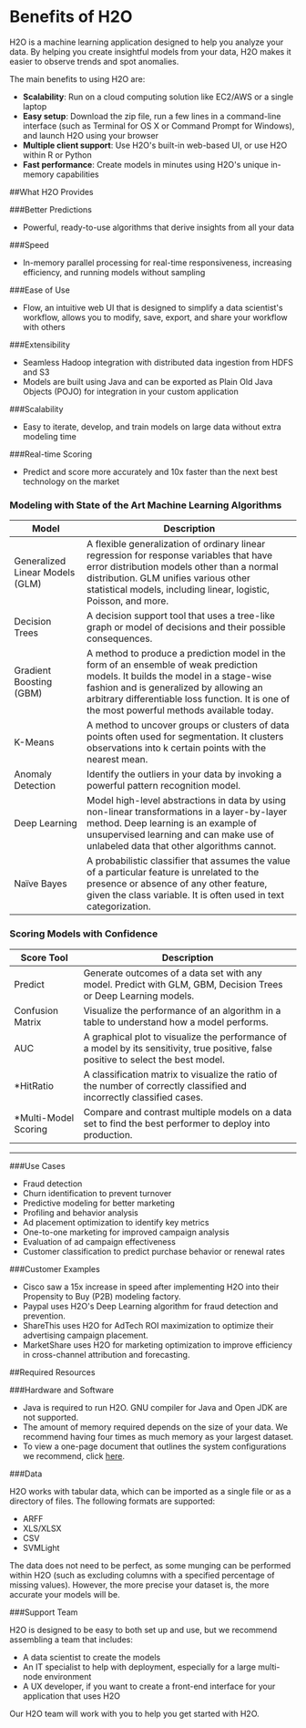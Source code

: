 # Benefits of H2O
 
 H2O is a machine learning application designed to help you analyze your data. By helping you create insightful models from your data, H2O makes it easier to observe trends and spot anomalies. 

The main benefits to using H2O are: 
 
 - **Scalability**: Run on a cloud computing solution like EC2/AWS or a single laptop
 - **Easy setup**: Download the zip file, run a few lines in a command-line interface (such as Terminal for OS X or Command Prompt for Windows), and launch H2O using your browser
 - **Multiple client support**: Use H2O's built-in web-based UI, or use H2O within R or Python
 - **Fast performance**: Create models in minutes using H2O's unique in-memory capabilities
  
 
##What H2O Provides

###Better Predictions

- Powerful, ready-to-use algorithms that derive insights from all your data

###Speed

- In-memory parallel processing for real-time responsiveness, increasing efficiency, and running models without sampling

###Ease of Use

- Flow, an intuitive web UI that is designed to simplify a data scientist's workflow, allows you to modify, save, export, and share your workflow with others

###Extensibility

- Seamless Hadoop integration with distributed data ingestion from HDFS and S3
- Models are built using Java and can be exported as Plain Old Java Objects (POJO) for integration in your custom application

###Scalability

- Easy to iterate, develop, and train models on large data without extra modeling time

###Real-time Scoring

- Predict and score more accurately and 10x faster than the next best technology on the market


### Modeling with State of the Art Machine Learning Algorithms
Model | Description
--------------|------------
Generalized Linear Models (GLM) | A flexible generalization of ordinary linear regression for response variables that have error distribution models other than a normal distribution. GLM unifies various other statistical models, including linear, logistic, Poisson, and more.
Decision Trees | A decision support tool that uses a tree-like graph or model of decisions and their possible consequences.
Gradient Boosting (GBM) | A method to produce a prediction model in the form of an ensemble of weak prediction models. It builds the model in a stage-wise fashion and is generalized by allowing an arbitrary differentiable loss function. It is one of the most powerful methods available today.
K-Means | A method to uncover groups or clusters of data points often used for segmentation. It clusters observations into k certain points with the nearest mean.
Anomaly Detection | Identify the outliers in your data by invoking a powerful pattern recognition model.
Deep Learning | Model high-level abstractions in data by using non-linear transformations in a layer-by-layer method. Deep learning is an example of unsupervised learning and can make use of unlabeled data that other algorithms cannot.
Naïve Bayes | A probabilistic classifier that assumes the value of a particular feature is unrelated to the presence or absence of any other feature, given the class variable. It is often used in text categorization.

### Scoring Models with Confidence
Score Tool | Description	
-----|------------
Predict | Generate outcomes of a data set with any model. Predict with GLM, GBM, Decision Trees or Deep Learning models.
Confusion Matrix | Visualize the performance of an algorithm in a table to understand how a model performs.
AUC | A graphical plot to visualize the performance of a model by its sensitivity, true positive, false positive to select the best model.
*HitRatio | A classification matrix to visualize the ratio of the number of correctly classified and incorrectly classified cases.
*Multi-Model Scoring | Compare and contrast multiple models on a data set to find the best performer to deploy into production.

--- 

###Use Cases

- Fraud detection 
- Churn identification to prevent turnover
- Predictive modeling for better marketing
- Profiling and behavior analysis
- Ad placement optimization to identify key metrics
- One-to-one marketing for improved campaign analysis
- Evaluation of ad campaign effectiveness
- Customer classification to predict purchase behavior or renewal rates

###Customer Examples

- Cisco saw a 15x increase in speed after implementing H2O into their Propensity to Buy (P2B) modeling factory.
- Paypal uses H2O's Deep Learning algorithm for fraud detection and prevention.
- ShareThis uses H2O for AdTech ROI maximization to optimize their advertising campaign placement. 
- MarketShare uses H2O for marketing optimization to improve efficiency in cross-channel attribution and forecasting. 

 
##Required Resources
 
###Hardware and Software

- Java is required to run H2O. GNU compiler for Java and Open JDK are not supported. 
- The amount of memory required depends on the size of your data. We recommend having four times as much memory as your largest dataset. 
- To view a one-page document that outlines the system configurations we recommend, click [here](http://h2o.ai/product/recommended-systems-for-h2o/). 

###Data

H2O works with tabular data, which can be imported as a single file or as a directory of files. The following formats are supported: 
 
 - ARFF
 - XLS/XLSX
 - CSV
 - SVMLight
 
 The data does not need to be perfect, as some munging can be performed within H2O (such as excluding columns with a specified percentage of missing values). However, the more precise your dataset is, the more accurate your models will be. 
 
###Support Team

H2O is designed to be easy to both set up and use, but we recommend assembling a team that includes: 

- A data scientist to create the models
- An IT specialist to help with deployment, especially for a large multi-node environment
- A UX developer, if you want to create a front-end interface for your application that uses H2O

Our H2O team will work with you to help you get started with H2O. 
